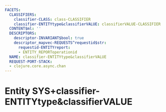 ```yaml
---
FACETS:
  CLASSIFIERS:
    classifier-CLASS: class-CLASSIFIER
    classifier-ENTITYtype&classifierVALUE: classifierVALUE-CLASSIFIER
  CONTENT$ml: ''
  DESCRIPTORS:
    descriptor-INVARIANT$bool: true
    descriptor_mapvec-REQUESTS^requestid$str:
      requestid-ENTITYreport:
      - ENTITY_REPORToperationid
  NAME: classifier-ENTITYtype&classifierVALUE
  REQUEST-PORT-STACK:
  - clojure.core.async.chan
---
```

# Entity SYS+classifier-ENTITYtype&classifierVALUE

